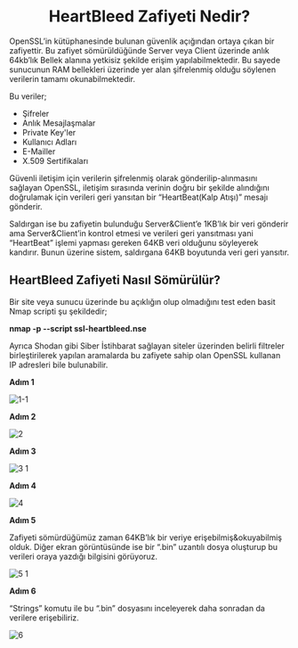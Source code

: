 <h1 align=center> HeartBleed Zafiyeti Nedir? </h1>

OpenSSL’in kütüphanesinde bulunan güvenlik açığından ortaya çıkan bir zafiyettir. 
Bu zafiyet sömürüldüğünde Server veya Client üzerinde anlık 64kb’lık Bellek alanına yetkisiz şekilde erişim yapılabilmektedir. 
Bu sayede sunucunun RAM bellekleri üzerinde yer alan şifrelenmiş olduğu söylenen verilerin tamamı okunabilmektedir.

Bu veriler;
<ul>
  <li> Şifreler </li>

  <li> Anlık Mesajlaşmalar </li>

  <li> Private Key'ler </li>

  <li> Kullanıcı Adları </li>

  <li> E-Mailler </li>

  <li> X.509 Sertifikaları </li>
</ul>

Güvenli iletişim için verilerin şifrelenmiş olarak gönderilip-alınmasını sağlayan OpenSSL, iletişim sırasında verinin doğru bir şekilde alındığını doğrulamak için verileri geri yansıtan bir “HeartBeat(Kalp Atışı)” mesajı gönderir.
<p></p>

Saldırgan ise bu zafiyetin bulunduğu Server&Client’e 1KB’lık bir veri gönderir ama Server&Client’in kontrol etmesi ve verileri geri yansıtması yani “HeartBeat” işlemi yapması gereken 64KB veri olduğunu söyleyerek kandırır. 
Bunun üzerine sistem, saldırgana 64KB boyutunda veri geri yansıtır.

<h2> HeartBleed Zafiyeti Nasıl Sömürülür? </h2>

Bir site veya sunucu üzerinde bu açıklığın olup olmadığını test eden basit Nmap scripti şu şekildedir;

<b> nmap -p <PortNo> --script ssl-heartbleed.nse <IPAdresi> </b>

Ayrıca Shodan gibi Siber İstihbarat sağlayan siteler üzerinden belirli filtreler birleştirilerek yapılan aramalarda bu zafiyete sahip olan OpenSSL kullanan IP adresleri bile bulunabilir.

<b> Adım 1 </b>

![1-1](https://github.com/oakkaya098/Cyber-Security/assets/152402130/6fbb5035-2343-432d-8e65-af424cb4072b)

<b> Adım 2 </b>

![2](https://github.com/oakkaya098/Cyber-Security/assets/152402130/90e93e3d-a1b7-4a00-9642-97adbf6e2ad1)

<b> Adım 3 </b>

![3 1](https://github.com/oakkaya098/Cyber-Security/assets/152402130/96a7f728-c337-4eb8-ac61-c30b98f5a174)

<b> Adım 4 </b>

![4](https://github.com/oakkaya098/Cyber-Security/assets/152402130/f70943eb-0d3d-4b61-b617-cff10c7f4415)

<b> Adım 5 </b>

Zafiyeti sömürdüğümüz zaman 64KB’lık bir veriye erişebilmiş&okuyabilmiş olduk. 
Diğer ekran görüntüsünde ise bir “.bin” uzantılı dosya oluşturup bu verileri oraya yazdığı bilgisini görüyoruz.

![5 1](https://github.com/oakkaya098/Cyber-Security/assets/152402130/c924872d-23d5-4492-a66d-32e0b105534f)

<b> Adım 6 </b>

“Strings” komutu ile bu “.bin” dosyasını inceleyerek daha sonradan da verilere erişebiliriz.

![6](https://github.com/oakkaya098/Cyber-Security/assets/152402130/677b2819-ba49-4cb8-8922-19c9aae04b1c)

